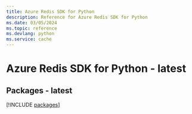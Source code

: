 ```yaml
---
title: Azure Redis SDK for Python
description: Reference for Azure Redis SDK for Python
ms.date: 03/05/2024
ms.topic: reference
ms.devlang: python
ms.service: cache
---
```

# Azure Redis SDK for Python - latest
## Packages - latest
[!INCLUDE [packages](redis-index.md)]
